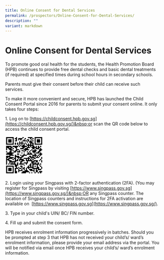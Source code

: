 ```yaml
---
title: Online Consent for Dental Services
permalink: /prospectors/Online-Consent-for-Dental-Services/
description: ""
variant: markdown
---
```

Online Consent for Dental Services
==================================

To promote good oral health for the students, the Health Promotion Board (HPB) continues to provide free dental checks and basic dental treatments (if required) at specified times during school hours in secondary schools.

Parents must give their consent before their child can receive such services.  

To make it more convenient and secure, HPB has launched the Child Consent Portal since 2016 for parents to submit your consent online. It only takes four steps:

 1.&nbsp;Log on to&nbsp;[https://childconsent.hpb.gov.sg](https://childconsent.hpb.gov.sg/)&nbsp;or scan the QR code below to access the child consent portal.

<img src="/images/Image4.jpg" style="width:25%">

2\. Login using your Singpass with 2-factor authentication (2FA). (You may register for Singpass by visiting&nbsp;[https://www.singpass.gov.sg](https://www.singpass.gov.sg/)&nbsp;OR any Singpass counter. The location of Singpass counters and instructions for 2FA activation are available on&nbsp;&nbsp;[https://www.singpass.gov.sg](https://www.singpass.gov.sg/).

3\. Type in your child's UIN/ BC/ FIN number.

4\. Fill up and submit the consent form.

HPB receives enrolment information progressively in batches. Should you be prompted at step 3 that HPB has not received your child’s/ ward’s enrolment information, please provide your email address via the portal. You will be notified via email once HPB receives your child’s/ ward’s enrolment information.